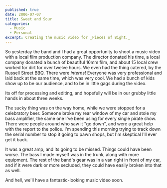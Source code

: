 ```yaml
---
published: true
date: 2006-07-07
title: Sweet and Sour
categories:
  - Music
  - Personal
excerpt: Creating the music video for _Pieces of 8ight._
---
```

So yesterday the band and I had a great opportunity to shoot a music video with a local film production company. The director donated his time, a local company donated a bunch of beautiful 16mm film, and about 15 local crew worked for dirt for over twelve hours. We even had the thing catered, by the Russell Street BBQ. There were _interns_! Everyone was very professional and laid back at the same time, which was very cool. We had a bunch of kids show up to be our audience, and to be in little gags during the video.

Its off for processing and editing, and hopefully will be in our grubby little hands in about three weeks.

The sucky thing was on the way home, while we were stopped for a celebratory beer. Someone broke my rear window of my car and stole my bass amplifier, the same one I've been using for every single pirate show. There were people around who saw it "go down", and were a great help with the report to the police. I'm spending this morning trying to track down the serial number to stop it going to pawn shops, but I'm skeptical I'll ever get it back.

It was a great amp, and its going to be missed. Things could have been worse. The bass I made myself was in the trunk, along with more equipment. The rest of the band's gear was in a van right in front of my car, and if it were dark or more secluded, they could have easily broken into that as well.

And hell, we'll have a fantastic-looking music video soon.